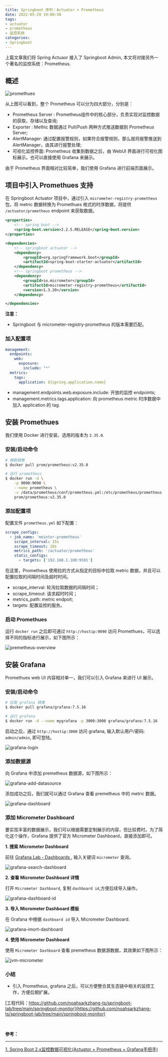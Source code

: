 ```yaml
---
title: Springboot 序列：Actuator + Prometheus
date: 2022-05-29 19:00:50
tags:
- actuator
- prometheus
- 监控系统
categories:
- Springboot
---
```


上篇文章我们将 Spring Actuaor 接入了 Springboot Admin, 本文将对接另外一个著名的监控系统：Prometheus.

<!-- more -->

## 概述

![promethues](/images/spring-cloud/promethues.svg "promethues")

从上图可以看到，整个 Prometheus 可以分为四大部分，分别是：

- Prometheus Server : Prometheus组件中的核心部分，负责实现对监控数据的获取，存储以及查询; 
- Exporter : Methic 数据通过 Pull/Push 两种方式推送数据到 Prometheus Server; 
- AlertManager: 通过配置报警规则，如果符合报警规则，那么就将报警推送到 AlertManager，由其进行报警处理; 
- 可视化监控界面: Prometheus 收集到数据之后，由 WebUI 界面进行可视化图标展示。也可以直接使用 Grafana 来展示。

由于 Prometheus 界面相对比较简单，我们使用 Grafana 进行前端页面展示。

## 项目中引入 Promethues 支持

在 Springboot Actuator 项目中，通过引入 `micrometer-registry-prometheus` 包，将 metric 数据转换为 Promethues 格式的时序数据，将提供 `/actuator/prometheus` endpoint 来获取数据。

```xml
<properties>
    <!-- spring boot -->
    <spring-boot.version>2.2.5.RELEASE</spring-boot.version>
</properties>

<dependencies>
    <!-- springboot actuator -->    
    <dependency>
        <groupId>org.springframework.boot</groupId>
        <artifactId>spring-boot-starter-actuator</artifactId>
    </dependency>
    <!-- springboot prometheus --> 
    <dependency>
        <groupId>io.micrometer</groupId>
        <artifactId>micrometer-registry-prometheus</artifactId>
        <version>1.3.20</version>
    </dependency>

</dependencies>
```

**注意：**
- Springboot 与 micrometer-registry-prometheus 的版本需要匹配。

### 加入配置项

```yaml
management:
  endpoints:
    web:
      exposure:
        include: "*"
  metrics:
    tags:
      application: ${spring.application.name}
```

- management.endpoints.web.exposure.include: 开放的监控 endpoints; 
- management.metrics.tags.application: 向 prometheus metric 时序数据中加入 application 的 tag.

## 安装 Promethues


我们使用 Docker 进行安装，选用的版本为 `2.35.0`.

### 安装/启动命令
```bash
# 摘取镜像
$ docker pull prom/prometheus:v2.35.0

# 运行 prometheus
$ docker run -d \
    -p 9090:9090 \
    --name prometheus \
    -v /data/prometheus/conf/prometheus.yml:/etc/prometheus/prometheus.yml \
    prom/prometheus:v2.35.0

```

### 添加配置项

配置文件 `prometheus.yml` 如下配置：
```yaml
scrape_configs:
  - job_name: 'mointor-prometheus'
    scrape_interval: 15s
    scrape_timeout: 10s
    metrics_path: '/actuator/prometheus'
    static_configs:
      - targets: ['192.168.1.100:9501']
```

在这里，Prometheus 使用拉的方式从指定的目标中拉取 metric 数据，并且可以配置拉取的间隔时间及超时时间。
- scrape_interval: 轮洵拉取数据的间隔时间；
- scrape_timeout: 请求超时时间；
- metrics_path: metric endpoit; 
- targets: 配置监控的服务。

### 启动 Promethues

运行 `docker run` 之后即可通过 `http://hostip:9090` 访问 Promethues，可以选择不同的指标进行展示，如下图所示：

![premetheus-overview](/images/spring-cloud/premetheus-overview.jpg "premetheus-overview")

## 安装 Grafana

Promethues web UI 内容相对单一，我们可以引入 Grafana 来进行 UI 展示。

### 安装/启动命令

```bash
# 拉取 grafana 镜像
$ docker pull grafana/grafana:7.5.16

# 运行 grafana
$ docker run -d --name mygrafana -p 3000:3000 grafana/grafana:7.5.16
```

启动之后，通过 `http://hostip:3000` 访问 grafana, 输入默认用户/密码: `admin/admin`, 即可登陆。

![grafana-login](/images/spring-cloud/grafana-login.jpg "grafana-login")

### 添加数据源

向 Grafana 中添加 premetheus 数据源，如下图所示：

![grafana-add-datasource](/images/spring-cloud/grafana-add-datasource.jpg "grafana-add-datasource")

添加成功之后，我们就可以通过 Grafana 查看 premetheus 中的 metric 数据。

![grafana-dashboard](/images/spring-cloud/grafana-dashboard.jpg "grafana-dashboard")

### 添加 Micrometer Dashboard

要实现丰富的数据展示，我们可以根据需要定制展示的内容，但比较费时。为了简化这个操作，Grafana 提供了官方 Micrometer Dashboard，直接添加即可。

**1. 搜索 Micrometer Dashboard**

前往 [Grafana Lab - Dashboards ](https://grafana.com/grafana/dashboards/), 输入关键词 `micrometer` 查询。

![grafana-search-dashboard](/images/spring-cloud/grafana-search-dashboard.jpg "grafana-search-dashboard")

**2. 查看 Micrometer Dashboard 详情**

打开 `Micrometer Dashboard`, 复制 `dashboard id`,方便后续导入操作。

![grafana-dashboard-id](/images/spring-cloud/grafana-dashboard-id.jpg "grafana-dashboard-id")

**3. 导入 Micrometer Dashboard 模板**

在 Grafana 中根据 `dashboard id` 导入 Micrometer Dashboard.

![grafana-imort-dashboard](/images/spring-cloud/grafana-imort-dashboard.jpg "grafana-imort-dashboard")

**4. 使用 Micrometer Dashboard**

使用 `Micrometer Dashboard` 查看 premetheus 数据源数据，其效果如下图所示：

![jvm-micrometer](/images/spring-cloud/jvm-micrometer.jpg "jvm-micrometer")

### 小结
- 引入 Prometheus, grafana 之后，可以方便整合其生态链中相关的监控工作，方便后期扩展。 


[工程代码：https://github.com/noahsarkzhang-ts/springboot-lab/tree/main/springboot-monitor](https://github.com/noahsarkzhang-ts/springboot-lab/tree/main/springboot-monitor)

</br>

**参考：**

----
[1]:https://www.itmuch.com/spring-boot/actuator-prometheus-grafana/

[1. Spring Boot 2.x监控数据可视化(Actuator + Prometheus + Grafana手把手)][1]
